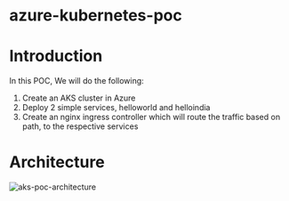 # azure-kubernetes-poc
# Introduction
In this POC, We will do the following:
  1. Create an AKS cluster in Azure
  2. Deploy 2 simple services, helloworld and helloindia 
  3. Create an nginx ingress controller which will route the traffic based on path, to the respective services
# Architecture
![aks-poc-architecture](https://github.com/spatnaik77/azure-kubernetes-poc/blob/master/diagrams/aks-poc-architecture.png)

